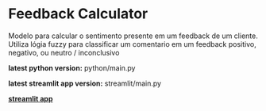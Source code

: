 # Feedback Calculator

Modelo para calcular o sentimento presente em um feedback de um cliente.
Utiliza lógia fuzzy para classificar um comentario em um feedback positivo, negativo, ou
neutro / inconclusivo

**latest python version:** python/main.py

**latest streamlit app version:** streamlit/main.py

[**streamlit app**](https://kndhvh-feedbackcalculator-streamlitmain-nnjmvm.streamlitapp.com/)


